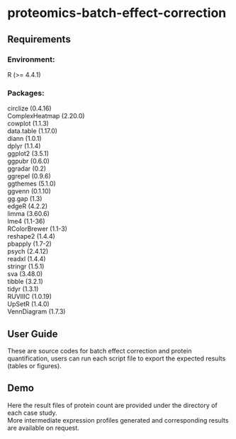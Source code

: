 # proteomics-batch-effect-correction

## Requirements
### Environment:
R (>= 4.4.1)
### Packages:
circlize (0.4.16)  
ComplexHeatmap (2.20.0)  
cowplot (1.1.3)  
data.table (1.17.0)  
diann (1.0.1)  
dplyr (1.1.4)  
ggplot2 (3.5.1)  
ggpubr (0.6.0)  
ggradar (0.2)  
ggrepel (0.9.6)  
ggthemes (5.1.0)  
ggvenn (0.1.10)  
gg.gap (1.3)  
edgeR (4.2.2)  
limma (3.60.6)  
lme4 (1.1-36)  
RColorBrewer (1.1-3)  
reshape2 (1.4.4)  
pbapply (1.7-2)  
psych (2.4.12)  
readxl (1.4.4)  
stringr (1.5.1)  
sva (3.48.0)  
tibble (3.2.1)  
tidyr (1.3.1)  
RUVIIIC (1.0.19)  
UpSetR (1.4.0)  
VennDiagram (1.7.3)  

## User Guide
These are source codes for batch effect correction and protein quantification, users can run each script file to export the expected results (tables or figures).

## Demo
Here the result files of protein count are provided under the directory of each case study.  
More intermediate expression profiles generated and corresponding results are available on request.